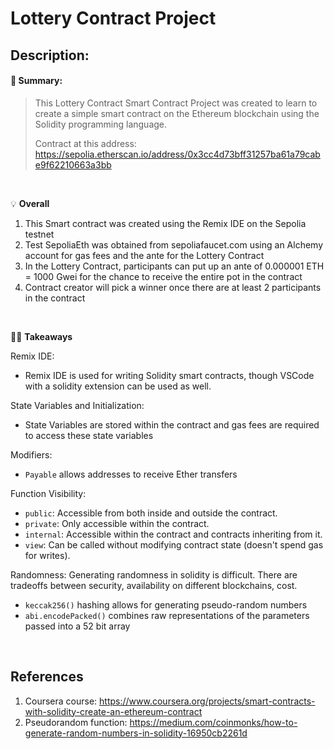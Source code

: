 # Lottery Contract Project

## Description:

#### 📜 Summary:

> This Lottery Contract Smart Contract Project was created to learn to create a simple smart contract on the Ethereum blockchain using the Solidity programming language.
> 
> Contract at this address: https://sepolia.etherscan.io/address/0x3cc4d73bff31257ba61a79cabe9f62210663a3bb
<br>

:bulb: **Overall**

 1. This Smart contract was created using the Remix IDE on the Sepolia testnet
 2. Test SepoliaEth was obtained from sepoliafaucet.com using an Alchemy account for gas fees and the ante for the Lottery Contract
 3. In the Lottery Contract, participants can put up an ante of 0.000001 ETH = 1000 Gwei for the chance to receive the entire pot in the contract
 4. Contract creator will pick a winner once there are at least 2 participants in the contract

<br>

👨‍🎓 **Takeaways**

Remix IDE:

 - Remix IDE is used for writing Solidity smart contracts, though VSCode with a solidity extension can be used as well.

State Variables and Initialization:

 - State Variables are stored within the contract and gas fees are required to access these state variables

 Modifiers: 
 - `Payable` allows addresses to receive Ether transfers

Function Visibility:

 - `public`: Accessible from both inside and outside the contract.
 - `private`: Only accessible within the contract.
 - `internal`: Accessible within the contract and contracts inheriting from it.
 - `view`: Can be called without modifying contract state (doesn't spend gas for writes).

 Randomness: Generating randomness in solidity is difficult. There are tradeoffs between security, availability on different blockchains, cost.

 - `keccak256()` hashing allows for generating pseudo-random numbers
 - `abi.encodePacked()` combines raw representations of the parameters passed into a 52 bit array
<br>

## References

1. Coursera course: https://www.coursera.org/projects/smart-contracts-with-solidity-create-an-ethereum-contract
2. Pseudorandom function: https://medium.com/coinmonks/how-to-generate-random-numbers-in-solidity-16950cb2261d

